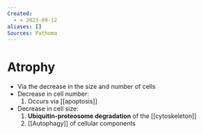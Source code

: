 ```yaml
---
Created:
  - - 2023-09-12
aliases: []
Sources: Pathoma
---
```

# Atrophy
- Via the decrease in the size and number of cells
- Decrease in cell number: 
  1. Occurs via [[apoptosis]]
- Decrease in cell size: 
  1. **Ubiquitin-proteosome degradation** of the [[cytoskeleton]]
  2. [[Autophagy]] of cellular components
